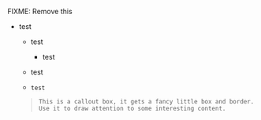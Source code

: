 FIXME: Remove this

* test 
  - test 
    - test 

  - test

  - ``test``

   > ``This is a callout box, it gets a fancy little box and border.``
   > ``Use it to draw attention to some interesting content.``


